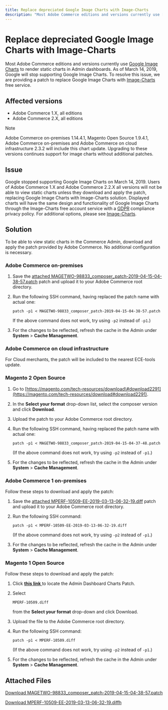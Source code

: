 ```yaml
---
title: Replace depreciated Google Image Charts with Image-Charts
description: "Most Adobe Commerce editions and versions currently use [Google Image Charts](https://developers.google.com/chart/image/) to render static charts in Admin dashboards. As of March 14, 2019, Google will stop supporting Google Image Charts. To resolve this issue, we are providing a patch to replace Google Image Charts with [Image-Charts](https://www.image-charts.com/) free service."
---
```


# Replace depreciated Google Image Charts with Image-Charts

Most Adobe Commerce editions and versions currently use [Google Image Charts](https://developers.google.com/chart/image/) to render static charts in Admin dashboards. As of March 14, 2019, Google will stop supporting Google Image Charts. To resolve this issue, we are providing a patch to replace Google Image Charts with [Image-Charts](https://www.image-charts.com/) free service.

## Affected versions

* Adobe Commerce 1.X, all editions
* Adobe Commerce 2.X, all editions

>[!NOTE]
>
>Adobe Commerce on-premises 1.14.4.1, Magento Open Source 1.9.4.1, Adobe Commerce on-premises and Adobe Commerce on cloud infrastructure 2.3.2 will include this chart update. Upgrading to these versions continues support for image charts without additional patches.

## Issue

Google stopped supporting Google Image Charts on March 14, 2019. Users of Adobe Commerce 1.X and Adobe Commerce 2.2.X all versions will not be able to view static charts unless they download and apply the patch, replacing Google Image Charts with Image-Charts solution. Displayed charts will have the same design and functionality of Google Image Charts through the Image-Charts free account service with a [GDPR](https://www.image-charts.com/data-processing-addendum.html) compliance privacy policy. For additional options, please see [Image-Charts](https://www.image-charts.com/).

## Solution

To be able to view static charts in the Commerce Admin, download and apply the patch provided by Adobe Commerce. No additional configuration is necessary.

### Adobe Commerce on-premises

1. Save the [attached MAGETWO-98833\_composer\_patch-2019-04-15-04-38-57.patch](assets/MAGETWO-98833_composer_patch-2019-04-15-04-38-57.patch.zip) patch and upload it to your Adobe Commerce root directory.
1. Run the following SSH command, having replaced the patch name with actual one:

     ```git
     patch -p1 < MAGETWO-98833_composer_patch-2019-04-15-04-38-57.patch
     ```
     If the above command does not work, try using `-p2` instead of `-p1`.)

1. For the changes to be reflected, refresh the cache in the Admin under **System** > **Cache Management**.

### Adobe Commerce on cloud infrastructure

For Cloud merchants, the patch will be included to the nearest ECE-tools update.

### Magento 2 Open Source

1. Go to [https://magento.com/tech-resources/download\#download2291](https://magento.com/tech-resources/download#download2291).
1. In the **Select your format** drop-down list, select the composer version and click **Download**.
1. Upload the patch to your Adobe Commerce root directory.
1. Run the following SSH command, having replaced the patch name with actual one:

    ```git
    patch -p1 < MAGETWO-98833_composer_patch-2019-04-15-04-37-48.patch
    ```
    (If the above command does not work, try using `-p2` instead of `-p1`.)

1. For the changes to be reflected, refresh the cache in the Admin under **System** > **Cache Management**.

### Adobe Commerce 1 on-premises

Follow these steps to download and apply the patch:

1. Save the [attached MPERF-10509-EE-2019-03-13-06-32-19.diff](assets/MPERF-10509-EE-2019-03-13-06-32-19.diff.zip) patch and upload it to your Adobe Commerce root directory.
1. Run the following SSH command:

    ```git
    patch -p1 < MPERF-10509-EE-2019-03-13-06-32-19.diff
    ```
    (If the above command does not work, try using `-p2` instead of `-p1`.)

1. For the changes to be reflected, refresh the cache in the Admin under **System** > **Cache Management**.

### Magento 1 Open Source

Follow these steps to download and apply the patch:

1. Click [ **this link** ](https://magento.com/tech-resources/download#download2283) to locate the Admin Dashboard Charts Patch.
1. Select

    ```git
    MPERF-10509.diff
    ```
    from the **Select your format** drop-down and click Download.

1. Upload the file to the Adobe Commerce root directory.
1. Run the following SSH command:

    ```git
    patch -p1 < MPERF-10509.diff
    ```
    (If the above command does not work, try using `-p2` instead of `-p1`.)

1. For the changes to be reflected, refresh the cache in the Admin under **System** > **Cache Management**.

## Attached Files

[Download MAGETWO-98833_composer_patch-2019-04-15-04-38-57.patch](assets/MAGETWO-98833_composer_patch-2019-04-15-04-38-57.patch)

[Download MPERF-10509-EE-2019-03-13-06-32-19.diffh](assets/MPERF-10509-EE-2019-03-13-06-32-19.diff) 

